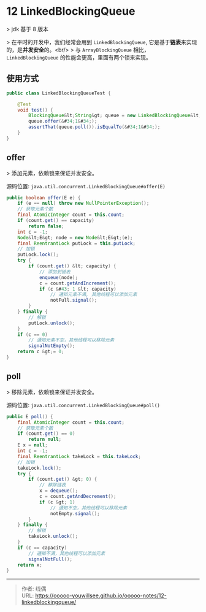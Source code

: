 # 12 LinkedBlockingQueue


&gt; jdk 基于 8 版本

&gt; 在平时的开发中，我们经常会用到 `LinkedBlockingQueue`, 它是基于**链表**来实现的，是**并发安全**的。&lt;br/&gt;
&gt; 与 `ArrayBlockingQueue` 相比，`LinkedBlockingQueue` 的性能会更高，里面有两个锁来实现。

## 使用方式

```java
public class LinkedBlockingQueueTest {

    @Test
    void test() {
        BlockingQueue&lt;String&gt; queue = new LinkedBlockingQueue&lt;&gt;(10);
        queue.offer(&#34;1&#34;);
        assertThat(queue.poll()).isEqualTo(&#34;1&#34;);
    }
}
```

## offer

&gt; 添加元素，依赖锁来保证并发安全。

源码位置: `java.util.concurrent.LinkedBlockingQueue#offer(E)`

```java
public boolean offer(E e) {
    if (e == null) throw new NullPointerException();
    // 获取元素个数
    final AtomicInteger count = this.count;
    if (count.get() == capacity)
        return false;
    int c = -1;
    Node&lt;E&gt; node = new Node&lt;E&gt;(e);
    final ReentrantLock putLock = this.putLock;
    // 加锁
    putLock.lock();
    try {
        if (count.get() &lt; capacity) {
            // 添加到链表
            enqueue(node);
            c = count.getAndIncrement();
            if (c &#43; 1 &lt; capacity)
                // 通知元素不满, 其他线程可以添加元素
                notFull.signal();
        }
    } finally {
        // 解锁
        putLock.unlock();
    }
    if (c == 0)
        // 通知元素不空，其他线程可以移除元素
        signalNotEmpty();
    return c &gt;= 0;
}
```

## poll

&gt; 移除元素，依赖锁来保证并发安全。

源码位置: `java.util.concurrent.LinkedBlockingQueue#poll()`

```java
public E poll() {
    final AtomicInteger count = this.count;
    // 获取元素个数
    if (count.get() == 0)
        return null;
    E x = null;
    int c = -1;
    final ReentrantLock takeLock = this.takeLock;
    // 加锁
    takeLock.lock();
    try {
        if (count.get() &gt; 0) {
            // 移除链表
            x = dequeue();
            c = count.getAndDecrement();
            if (c &gt; 1)
                // 通知不空，其他线程可以移除元素
                notEmpty.signal();
        }
    } finally {
        // 解锁
        takeLock.unlock();
    }
    if (c == capacity)
        // 通知不满，其他线程可以添加元素
        signalNotFull();
    return x;
}
```


---

> 作者: 线偶  
> URL: https://ooooo-youwillsee.github.io/ooooo-notes/12-linkedblockingqueue/  


